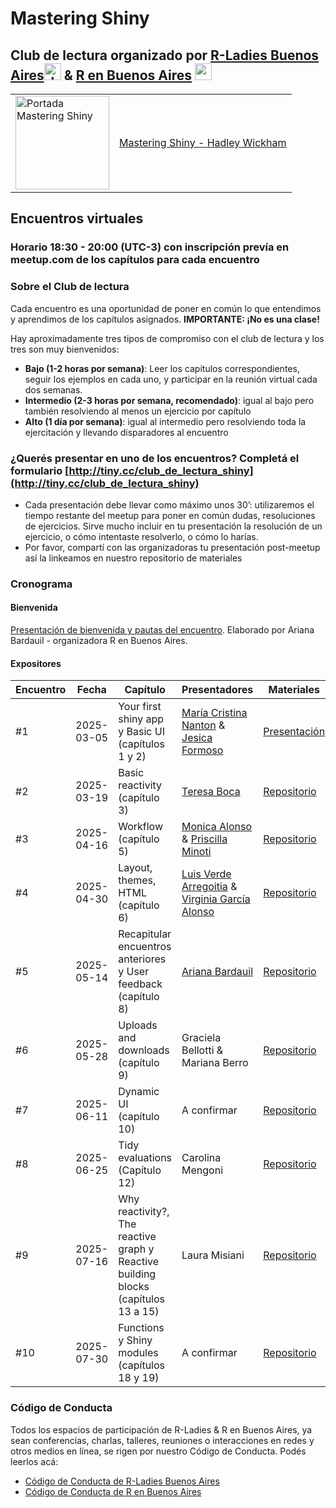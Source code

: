 # Mastering Shiny


## Club de lectura organizado por [R-Ladies Buenos Aires](https://github.com/RLadies-BA)<img height="27" src="https://avatars.githubusercontent.com/u/38664570?s=200&v=4" alt="rladies buenos aires logo"> & [R en Buenos Aires](https://github.com/renbaires) <img height="27" src="https://avatars.githubusercontent.com/u/43609757" alt="r en buenos aires logo">

<table>
  <tr>
    <td>
      <img src="https://mastering-shiny.org/cover.png" alt="Portada Mastering Shiny" width="150">
    </td>
    <td>
      <a href="https://mastering-shiny.org/">Mastering Shiny - Hadley Wickham</a>
    </td>
  </tr>
</table>


## Encuentros virtuales
### Horario 18:30 - 20:00 (UTC-3) con inscripción prevía en meetup.com de los capítulos para cada encuentro

### Sobre el Club de lectura
Cada encuentro es una oportunidad de poner en común lo que entendimos y aprendimos de los capítulos asignados. **IMPORTANTE: ¡No es una clase!** 

Hay aproximadamente tres tipos de compromiso con el club de lectura y los tres son muy bienvenidos:
-  **Bajo (1-2 horas por semana)**: Leer los capítulos correspondientes, seguir los ejemplos en cada uno, y participar en la reunión virtual cada dos semanas.
-  **Intermedio (2-3 horas por semana, recomendado)**: igual al bajo pero también resolviendo al menos un ejercicio por capítulo
-  **Alto (1 día por semana)**: igual al intermedio pero resolviendo toda la ejercitación y llevando disparadores al encuentro

### ¿Querés presentar en uno de los encuentros? Completá el formulario  [http://tiny.cc/club_de_lectura_shiny](http://tiny.cc/club_de_lectura_shiny) 
-  Cada presentación debe llevar como máximo unos 30’: utilizaremos el tiempo restante del meetup para poner en común dudas, resoluciones de ejercicios. Sirve mucho incluir en tu presentación la resolución de un ejercicio, o cómo intentaste resolverlo, o cómo lo harías. 
-  Por favor, compartí con las organizadoras tu presentación post-meetup así la linkeamos en nuestro repositorio de materiales


### Cronograma

#### Bienvenida
[Presentación de bienvenida y pautas del encuentro](https://ariibard.github.io/mastering-shiny-welcome/#/club-de-lectura). Elaborado por Ariana Bardauil - organizadora R en Buenos Aires.

#### Expositores 

| Encuentro   | Fecha       | Capítulo                    | Presentadores              | Materiales                                    | 
|-------------|-------------|-----------------------------------------|----------------------|-----------------------------------------|
| #1 | 2025-03-05  |Your first shiny app y Basic UI (capítulos 1 y 2) | [María Cristina Nanton](https://github.com/mcnanton) & [Jesica Formoso](https://github.com/JFormoso) | [Presentación](https://mcnanton.github.io/RLadiesBA-Shiny_book_club-1/)|
| #2 | 2025-03-19  | Basic reactivity (capítulo 3) | [Teresa Boca](https://github.com/tereboca) | [Repositorio](https://github.com/RLadies-BA/mastering-shiny)| Link disponible posterior al encuentro |
| #3 | 2025-04-16  | Workflow (capítulo 5) | [Monica Alonso](https://github.com/monialo2000) & [Priscilla Minoti](https://github.com/pmnatural) | [Repositorio](https://github.com/RLadies-BA/mastering-shiny)| Link disponible posterior al encuentro |
| #4 | 2025-04-30  | Layout, themes, HTML (capítulo 6) | [Luis Verde Arregoitia](https://github.com/luisdva/) & [Virginia García Alonso](https://github.com/virginiagarciaalonso) | [Repositorio](https://github.com/RLadies-BA/mastering-shiny)| Link disponible posterior al encuentro |
| #5 | 2025-05-14  | Recapitular encuentros anteriores y User feedback (capítulo 8) | [Ariana Bardauil](https://github.com/ariibard) | [Repositorio](https://github.com/RLadies-BA/mastering-shiny)| Link disponible posterior al encuentro |
| #6 | 2025-05-28  | Uploads and downloads (capítulo 9) | Graciela Bellotti & Mariana Berro | [Repositorio](https://github.com/RLadies-BA/mastering-shiny)| Link disponible posterior al encuentro |
| #7 | 2025-06-11  | Dynamic UI (capítulo 10) | A confirmar | [Repositorio](https://github.com/RLadies-BA/mastering-shiny)| Link disponible posterior al encuentro |
| #8 | 2025-06-25  | Tidy evaluations (Capítulo 12) | Carolina Mengoni | [Repositorio](https://github.com/RLadies-BA/mastering-shiny)| Link disponible posterior al encuentro |
| #9 | 2025-07-16  | Why reactivity?, The reactive graph y Reactive building blocks (capítulos 13 a 15) | Laura Misiani | [Repositorio](https://github.com/RLadies-BA/mastering-shiny)| Link disponible posterior al encuentro |
| #10 | 2025-07-30  | Functions y Shiny modules (capítulos 18 y 19) | A confirmar | [Repositorio](https://github.com/RLadies-BA/mastering-shiny)| Link disponible posterior al encuentro |



### Código de Conducta
Todos los espacios de participación de R-Ladies & R en Buenos Aires, ya sean conferencias, charlas, talleres, reuniones o interacciones en redes y otros medios en línea, se rigen por nuestro Código de Conducta. Podés leerlos acá:

- [Código de Conducta de R-Ladies Buenos Aires](https://github.com/rladies/.github/blob/master/CODE_OF_CONDUCT.md#spanish)
- [Código de Conducta de R en Buenos Aires]( https://renbaires.github.io/cdc)

